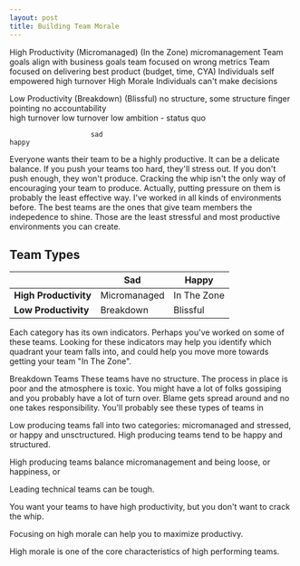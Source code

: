 ```yaml
---
layout: post
title: Building Team Morale
---
```


High Productivity       (Micromanaged)                                    (In the Zone)
                        micromanagement                                   Team goals align with business goals
                        team focused on wrong metrics                     Team focused on delivering best product
                         (budget, time, CYA)                              Individuals self empowered
                        high turnover                                     High Morale
                        Individuals can't make decisions
                        



Low Productivity        (Breakdown)                                       (Blissful)
                        no structure,                                     some structure
                        finger pointing                                   no accountability  
                        high turnover                                     low turnover
                                                                          low ambition - status quo


                        sad                                                 happy
                        
                        
       

Everyone wants their team to be a highly productive. It can be a delicate balance. If you push your teams too hard, they'll stress out. If you don't push enough, they won't produce. Cracking the whip isn't the only way of encouraging your team to produce. Actually, putting pressure on them is probably the least effective way. I've worked in all kinds of environments before. The best teams are the ones that give team members the indepedence to shine. Those are the least stressful and most productive environments you can create.

## Team Types

|| Sad | Happy |
|---|---|---|
| **High Productivity** | Micromanaged | In The Zone |
| **Low Productivity** | Breakdown | Blissful |

Each category has its own indicators. Perhaps you've worked on some of these teams. Looking for these indicators may help you identify which quadrant your team falls into, and could help you move more towards getting your team "In The Zone".

Breakdown Teams
These teams have no structure. The process in place is poor and the atmosphere is toxic. You might have a lot of folks gossiping and you probably have a lot of turn over. Blame gets spread around and no one takes responsibility. You'll probably see these types of teams in 

Low producing teams fall into two categories: micromanaged and stressed, or happy and unsctructured. High producing teams tend to be happy and structured.

High producing teams balance micromanagement and being loose, or happiness, or 

Leading technical teams can be tough. 

You want your teams to have high productivity, but you don't want to crack the whip. 

Focusing on high morale can help you to maximize productivy. 

High morale is one of the core characteristics of high performing teams.

